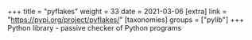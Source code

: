 +++
title = "pyflakes"
weight = 33
date = 2021-03-06
[extra]
link = "https://pypi.org/project/pyflakes/"
[taxonomies]
groups = ["pylib"]
+++
Python library - passive checker of Python programs

